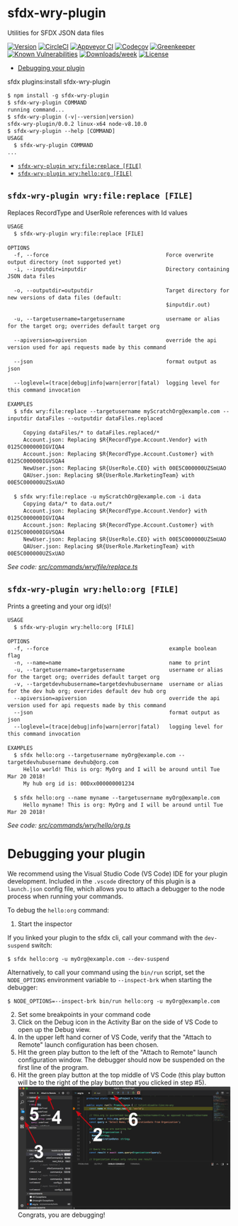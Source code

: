 sfdx-wry-plugin
===============

Utilities for SFDX JSON data files

[![Version](https://img.shields.io/npm/v/sfdx-wry-plugin.svg)](https://npmjs.org/package/sfdx-wry-plugin)
[![CircleCI](https://circleci.com/gh/billryoung/sfdx-wry-plugin/tree/master.svg?style=shield)](https://circleci.com/gh/billryoung/sfdx-wry-plugin/tree/master)
[![Appveyor CI](https://ci.appveyor.com/api/projects/status/github/billryoung/sfdx-wry-plugin?branch=master&svg=true)](https://ci.appveyor.com/project/heroku/sfdx-wry-plugin/branch/master)
[![Codecov](https://codecov.io/gh/billryoung/sfdx-wry-plugin/branch/master/graph/badge.svg)](https://codecov.io/gh/billryoung/sfdx-wry-plugin)
[![Greenkeeper](https://badges.greenkeeper.io/billryoung/sfdx-wry-plugin.svg)](https://greenkeeper.io/)
[![Known Vulnerabilities](https://snyk.io/test/github/billryoung/sfdx-wry-plugin/badge.svg)](https://snyk.io/test/github/billryoung/sfdx-wry-plugin)
[![Downloads/week](https://img.shields.io/npm/dw/sfdx-wry-plugin.svg)](https://npmjs.org/package/sfdx-wry-plugin)
[![License](https://img.shields.io/npm/l/sfdx-wry-plugin.svg)](https://github.com/billryoung/sfdx-wry-plugin/blob/master/package.json)

<!-- toc -->
* [Debugging your plugin](#debugging-your-plugin)
<!-- tocstop -->
<!-- install -->
sfdx plugins:install sfdx-wry-plugin
<!-- usage -->
```sh-session
$ npm install -g sfdx-wry-plugin
$ sfdx-wry-plugin COMMAND
running command...
$ sfdx-wry-plugin (-v|--version|version)
sfdx-wry-plugin/0.0.2 linux-x64 node-v8.10.0
$ sfdx-wry-plugin --help [COMMAND]
USAGE
  $ sfdx-wry-plugin COMMAND
...
```
<!-- usagestop -->
<!-- commands -->
* [`sfdx-wry-plugin wry:file:replace [FILE]`](#sfdx-wry-plugin-wryfilereplace-file)
* [`sfdx-wry-plugin wry:hello:org [FILE]`](#sfdx-wry-plugin-wryhelloorg-file)

## `sfdx-wry-plugin wry:file:replace [FILE]`

Replaces RecordType and UserRole references with Id values

```
USAGE
  $ sfdx-wry-plugin wry:file:replace [FILE]

OPTIONS
  -f, --force                                     Force overwrite output directory (not supported yet)
  -i, --inputdir=inputdir                         Directory containing JSON data files

  -o, --outputdir=outputdir                       Target directory for new versions of data files (default:
                                                  $inputdir.out)

  -u, --targetusername=targetusername             username or alias for the target org; overrides default target org

  --apiversion=apiversion                         override the api version used for api requests made by this command

  --json                                          format output as json

  --loglevel=(trace|debug|info|warn|error|fatal)  logging level for this command invocation

EXAMPLES
  $ sfdx wry:file:replace --targetusername myScratchOrg@example.com --inputdir dataFiles --outputdir dataFiles.replaced  

     Copying dataFiles/* to dataFiles.replaced/*
     Account.json: Replacing $R{RecordType.Account.Vendor} with 0125C000000IGVIQA4
     Account.json: Replacing $R{RecordType.Account.Customer} with 0125C000000IGVSQA4
     NewUser.json: Replacing $R{UserRole.CEO} with 00E5C000000UZSmUAO
     QAUser.json: Replacing $R{UserRole.MarketingTeam} with 00E5C000000UZSxUAO
  
  $ sfdx wry:file:replace -u myScratchOrg@example.com -i data  
     Copying data/* to data.out/*
     Account.json: Replacing $R{RecordType.Account.Vendor} with 0125C000000IGVIQA4
     Account.json: Replacing $R{RecordType.Account.Customer} with 0125C000000IGVSQA4
     NewUser.json: Replacing $R{UserRole.CEO} with 00E5C000000UZSmUAO
     QAUser.json: Replacing $R{UserRole.MarketingTeam} with 00E5C000000UZSxUAO
```

_See code: [src/commands/wry/file/replace.ts](https://github.com/billryoung/sfdx-wry-plugin/blob/v0.0.2/src/commands/wry/file/replace.ts)_

## `sfdx-wry-plugin wry:hello:org [FILE]`

Prints a greeting and your org id(s)!

```
USAGE
  $ sfdx-wry-plugin wry:hello:org [FILE]

OPTIONS
  -f, --force                                      example boolean flag
  -n, --name=name                                  name to print
  -u, --targetusername=targetusername              username or alias for the target org; overrides default target org
  -v, --targetdevhubusername=targetdevhubusername  username or alias for the dev hub org; overrides default dev hub org
  --apiversion=apiversion                          override the api version used for api requests made by this command
  --json                                           format output as json
  --loglevel=(trace|debug|info|warn|error|fatal)   logging level for this command invocation

EXAMPLES
  $ sfdx hello:org --targetusername myOrg@example.com --targetdevhubusername devhub@org.com
     Hello world! This is org: MyOrg and I will be around until Tue Mar 20 2018!
     My hub org id is: 00Dxx000000001234
  
  $ sfdx hello:org --name myname --targetusername myOrg@example.com
     Hello myname! This is org: MyOrg and I will be around until Tue Mar 20 2018!
```

_See code: [src/commands/wry/hello/org.ts](https://github.com/billryoung/sfdx-wry-plugin/blob/v0.0.2/src/commands/wry/hello/org.ts)_
<!-- commandsstop -->
<!-- debugging-your-plugin -->
# Debugging your plugin
We recommend using the Visual Studio Code (VS Code) IDE for your plugin development. Included in the `.vscode` directory of this plugin is a `launch.json` config file, which allows you to attach a debugger to the node process when running your commands.

To debug the `hello:org` command: 
1. Start the inspector
  
If you linked your plugin to the sfdx cli, call your command with the `dev-suspend` switch: 
```sh-session
$ sfdx hello:org -u myOrg@example.com --dev-suspend
```
  
Alternatively, to call your command using the `bin/run` script, set the `NODE_OPTIONS` environment variable to `--inspect-brk` when starting the debugger:
```sh-session
$ NODE_OPTIONS=--inspect-brk bin/run hello:org -u myOrg@example.com
```

2. Set some breakpoints in your command code
3. Click on the Debug icon in the Activity Bar on the side of VS Code to open up the Debug view.
4. In the upper left hand corner of VS Code, verify that the "Attach to Remote" launch configuration has been chosen.
5. Hit the green play button to the left of the "Attach to Remote" launch configuration window. The debugger should now be suspended on the first line of the program. 
6. Hit the green play button at the top middle of VS Code (this play button will be to the right of the play button that you clicked in step #5).
<br><img src=".images/vscodeScreenshot.png" width="480" height="278"><br>
Congrats, you are debugging!
